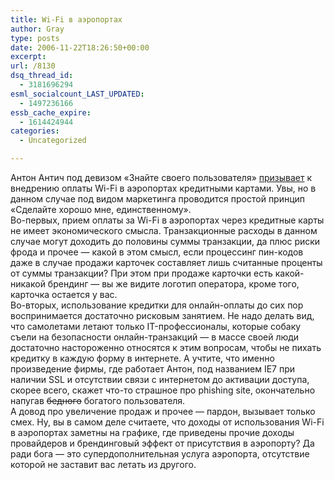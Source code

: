 ```yaml
---
title: Wi-Fi в аэропортах
author: Gray
type: posts
date: 2006-11-22T18:26:50+00:00
excerpt:
url: /8130
dsq_thread_id:
  - 3181696294
esml_socialcount_LAST_UPDATED:
  - 1497236166
essb_cache_expire:
  - 1614424944
categories:
  - Uncategorized

---
```








Антон Антич под девизом &#171;Знайте своего пользователя&#187; <a href="http://sundaybytes.com/2006/11/21/know-your-customers/" target="_blank">призывает</a> к внедрению оплаты Wi-Fi в аэропортах кредитными картами. Увы, но в данном случае под видом маркетинга проводится простой принцип &#171;Сделайте хорошо мне, единственному&#187;.  
Во-первых, прием оплаты за Wi-Fi в аэропортах через кредитные карты не имеет экономического смысла. Транзакционные расходы в данном случае могут доходить до половины суммы транзакции, да плюс риски фрода и прочее &#8212; какой в этом смысл, если процессинг пин-кодов даже в случае продажи карточек составляет лишь считанные проценты от суммы транзакции? При этом при продаже карточки есть какой-никакой брендинг &#8212; вы же видите логотип оператора, кроме того, карточка остается у вас.  
Во-вторых, использование кредитки для онлайн-оплаты до сих пор воспринимается достаточно рисковым занятием. Не надо делать вид, что самолетами летают только IT-профессионалы, которые собаку съели на безопасности онлайн-транзакций &#8212; в массе своей люди достаточно настороженно относятся к этим вопросам, чтобы не пихать кредитку в каждую форму в интернете. А учтите, что именно произведение фирмы, где работает Антон, под названием IE7 при наличии SSL и отсутствии связи с интернетом до активации доступа, скорее всего, скажет что-то страшное про phishing site, окончательно напугав <span style="text-decoration: line-through;">бедного</span> богатого пользователя.  
А довод про увеличение продаж и прочее &#8212; пардон, вызывает только смех. Ну, вы в самом деле считаете, что доходы от использования Wi-Fi в аэропортах заметны на графике, где приведены прочие доходы провайдеров и брендинговый эффект от присутствия в аэропорту? Да ради бога &#8212; это супердополнительная услуга аэропорта, отсутствие которой не заставит вас летать из другого.